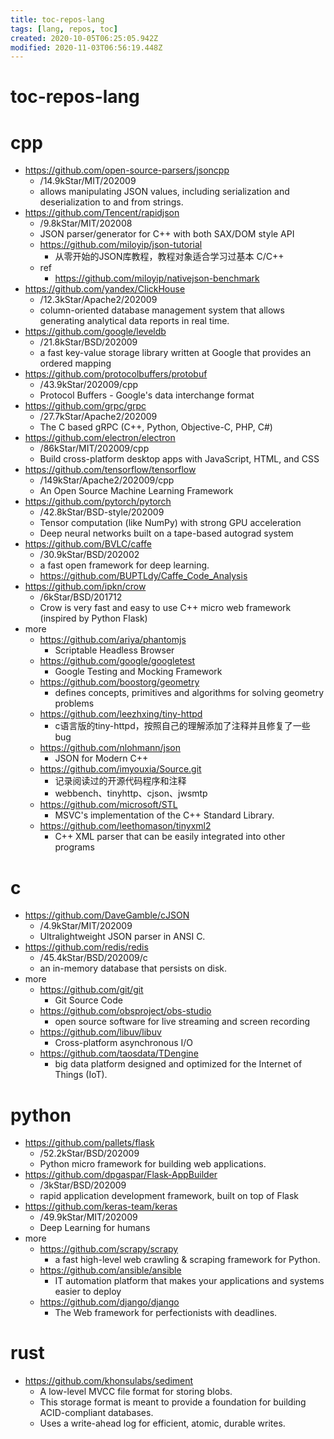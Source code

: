 ```yaml
---
title: toc-repos-lang
tags: [lang, repos, toc]
created: 2020-10-05T06:25:05.942Z
modified: 2020-11-03T06:56:19.448Z
---
```


# toc-repos-lang

# cpp

- https://github.com/open-source-parsers/jsoncpp
  - /14.9kStar/MIT/202009
  - allows manipulating JSON values, including serialization and deserialization to and from strings.
- https://github.com/Tencent/rapidjson
  - /9.8kStar/MIT/202008
  - JSON parser/generator for C++ with both SAX/DOM style API
  - https://github.com/miloyip/json-tutorial
    - 从零开始的JSON库教程，教程对象适合学习过基本 C/C++ 
  - ref
    - https://github.com/miloyip/nativejson-benchmark
- https://github.com/yandex/ClickHouse
  - /12.3kStar/Apache2/202009
  - column-oriented database management system that allows generating analytical data reports in real time.
- https://github.com/google/leveldb
  - /21.8kStar/BSD/202009
  - a fast key-value storage library written at Google that provides an ordered mapping
- https://github.com/protocolbuffers/protobuf
  - /43.9kStar/202009/cpp
  - Protocol Buffers - Google's data interchange format
- https://github.com/grpc/grpc
  - /27.7kStar/Apache2/202009
  - The C based gRPC (C++, Python, Objective-C, PHP, C#)
- https://github.com/electron/electron
  - /86kStar/MIT/202009/cpp
  - Build cross-platform desktop apps with JavaScript, HTML, and CSS
- https://github.com/tensorflow/tensorflow
  - /149kStar/Apache2/202009/cpp
  - An Open Source Machine Learning Framework
- https://github.com/pytorch/pytorch
  - /42.8kStar/BSD-style/202009
  - Tensor computation (like NumPy) with strong GPU acceleration
  - Deep neural networks built on a tape-based autograd system
- https://github.com/BVLC/caffe
  - /30.9kStar/BSD/202002
  - a fast open framework for deep learning.
  - https://github.com/BUPTLdy/Caffe_Code_Analysis
- https://github.com/ipkn/crow
  - /6kStar/BSD/201712
  - Crow is very fast and easy to use C++ micro web framework (inspired by Python Flask)
- more
  - https://github.com/ariya/phantomjs
    - Scriptable Headless Browser
  - https://github.com/google/googletest
    - Google Testing and Mocking Framework
  - https://github.com/boostorg/geometry
    - defines concepts, primitives and algorithms for solving geometry problems
  - https://github.com/leezhxing/tiny-httpd
    - c语言版的tiny-httpd，按照自己的理解添加了注释并且修复了一些bug
  - https://github.com/nlohmann/json
    - JSON for Modern C++
  - https://github.com/imyouxia/Source.git
    - 记录阅读过的开源代码程序和注释
    - webbench、tinyhttp、cjson、jwsmtp
  - https://github.com/microsoft/STL
    - MSVC's implementation of the C++ Standard Library.
  - https://github.com/leethomason/tinyxml2
    - C++ XML parser that can be easily integrated into other programs
# c
- https://github.com/DaveGamble/cJSON
  - /4.9kStar/MIT/202009
  - Ultralightweight JSON parser in ANSI C.
- https://github.com/redis/redis
  - /45.4kStar/BSD/202009/c
  - an in-memory database that persists on disk.
- more
  - https://github.com/git/git
    - Git Source Code
  - https://github.com/obsproject/obs-studio
    - open source software for live streaming and screen recording
  - https://github.com/libuv/libuv
    - Cross-platform asynchronous I/O
  - https://github.com/taosdata/TDengine
    - big data platform designed and optimized for the Internet of Things (IoT).
# python
- https://github.com/pallets/flask
  - /52.2kStar/BSD/202009
  - Python micro framework for building web applications.
- https://github.com/dpgaspar/Flask-AppBuilder
  - /3kStar/BSD/202009
  - rapid application development framework, built on top of Flask
- https://github.com/keras-team/keras
  - /49.9kStar/MIT/202009
  - Deep Learning for humans
- more
  - https://github.com/scrapy/scrapy
    - a fast high-level web crawling & scraping framework for Python.
  - https://github.com/ansible/ansible
    - IT automation platform that makes your applications and systems easier to deploy
  - https://github.com/django/django
    - The Web framework for perfectionists with deadlines.
# rust
- https://github.com/khonsulabs/sediment
  - A low-level MVCC file format for storing blobs.
  - This storage format is meant to provide a foundation for building ACID-compliant databases.
  - Uses a write-ahead log for efficient, atomic, durable writes.
